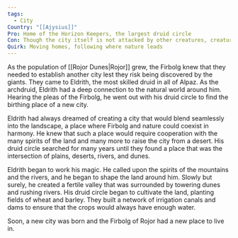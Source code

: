 ```yaml
---
tags:
  - City
Country: "[[Ajysius]]"
Pro: Home of the Horizon Keepers, the largest druid circle
Con: Though the city itself is not attacked by other creatures, creatures are always on watch for anyone going in or out of the city
Quirk: Moving homes, following where nature leads
---
```

As the population of [[Rojor Dunes|Rojor]] grew, the Firbolg knew that they needed to establish another city lest they risk being discovered by the giants. They came to Eldrith, the most skilled druid in all of Alpaz. As the archdruid, Eldrith had a deep connection to the natural world around him. Hearing the pleas of the Firbolg, he went out with his druid circle to find the birthing place of a new city. 

Eldrith had always dreamed of creating a city that would blend seamlessly into the landscape, a place where Firbolg and nature could coexist in harmony. He knew that such a place would require cooperation with the many spirits of the land and many more to raise the city from a desert. His druid circle searched for many years until they found a place that was the intersection of plains, deserts, rivers, and dunes.

 Eldrith began to work his magic. He called upon the spirits of the mountains and the rivers, and he began to shape the land around him. Slowly but surely, he created a fertile valley that was surrounded by towering dunes and rushing rivers. His druid circle began to cultivate the land, planting fields of wheat and barley. They built a network of irrigation canals and dams to ensure that the crops would always have enough water. 

Soon, a new city was born and the Firbolg of Rojor had a new place to live in.